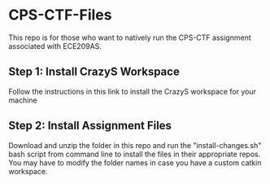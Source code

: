 # CPS-CTF-Files
This repo is for those who want to natively run the CPS-CTF assignment associated with ECE209AS.

## Step 1: Install CrazyS Workspace
Follow the instructions in this link to install the CrazyS workspace for your machine

## Step 2: Install Assignment Files
Download and unzip the folder in this repo and run the "install-changes.sh" bash script from command line to install the files in their appropriate repos. You may have to modify the folder names in case you have a custom catkin workspace.
 
